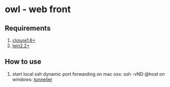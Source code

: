 owl - web front
===========

## Requirements
1. [clojure1.6+]()
2. [lein2.2+]()

## How to use
1. start local ssh dynamic port forwarding
on mac osx: ssh -vND<same-port-with-remote> <user>@host
on windows: [tunnelier](http://www.bitvise.com/tunnelier)

